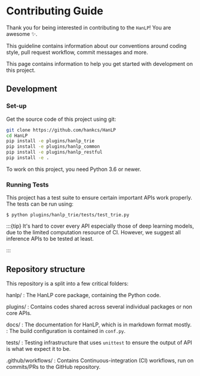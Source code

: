 # Contributing Guide

Thank you for being interested in contributing to the `HanLP`! You
are awesome ✨.

This guideline contains information about our conventions around coding style, pull request workflow, commit messages and more.

This page contains information to help you get started with development on this
project.

## Development

### Set-up

Get the source code of this project using git:

```bash
git clone https://github.com/hankcs/HanLP
cd HanLP
pip install -e plugins/hanlp_trie
pip install -e plugins/hanlp_common
pip install -e plugins/hanlp_restful
pip install -e .
```

To work on this project, you need Python 3.6 or newer.

### Running Tests

This project has a test suite to ensure certain important APIs work properly. The tests can be run using:

```console
$ python plugins/hanlp_trie/tests/test_trie.py
```

:::{tip}
It's hard to cover every API especially those of deep learning models, due to the limited computation resource of CI. However, we suggest all inference APIs to be tested at least.

:::

## Repository structure

This repository is a split into a few critical folders:

hanlp/
: The HanLP core package, containing the Python code.

plugins/
: Contains codes shared across several individual packages or non core APIs.

docs/
: The documentation for HanLP, which is in markdown format mostly.
: The build configuration is contained in `conf.py`.

tests/
: Testing infrastructure that uses `unittest` to ensure the output of API is what we expect it to be.

.github/workflows/
: Contains Continuous-integration (CI) workflows, run on commits/PRs to the GitHub repository.

